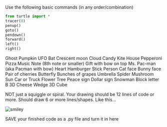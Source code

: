 Use the following basic commands (in any order/combination)
```python
from turtle import *
tracer(0)
penup()
goto()
pendown()
forward()
left()
right()
```
Ghost
Pumpkin
UFO
Bat
Crescent moon
Cloud
Candy
Kite
House
Pepperoni Pizza
Music Note (8th note or smaller)
Gift with bow on top
Ms. Pac-man (aka Pacman with bow)
Heart
Hamburger
Stick Person
Cat face
Bunny face
Pair of cherries
Butterfly
Bunches of grapes
Umbrella
Spider
Mushroom
Sun
Car or Truck
Flower
Tree
Peace sign
Dollar sign
Snowman
Block letter B
3D Cheese Wedge
3D Cube

NOT just a squiggle or spiral. Your drawing should be 12 lines of code or more. Should draw 6 or more lines/shapes. Like this...

![smiley](APCSP-projects/turtlesmiley.jpg)
      
SAVE your finished code as a .py file and turn it in here
